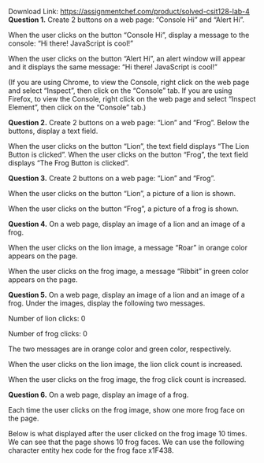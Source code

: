 Download Link: https://assignmentchef.com/product/solved-csit128-lab-4
<br>
<strong>Question 1.</strong> Create 2 buttons on a web page: “Console Hi” and “Alert Hi”.​

When the user clicks on the button “Console Hi”, display a message to the console: “Hi there! JavaScript is cool!”

When the user clicks on the button “Alert Hi”, an alert window will appear and it displays the same message: “Hi there! JavaScript is cool!”

(If you are using Chrome, to view the Console, right click on the web page and select “Inspect”, then click on the “Console” tab. If you are using Firefox, to view the Console, right click on the web page and select “Inspect Element”, then click on the “Console” tab.)

<strong>Question 2.</strong> Create 2 buttons on a web page: “Lion” and  “Frog”.​    Below the buttons, display a text field.

When the user clicks on the button “Lion”, the text field displays “The Lion Button is clicked”. When the user clicks on the button “Frog”, the text field displays “The Frog Button is clicked”.

<strong>Question 3.</strong> Create 2 buttons on a web page: “Lion” and  “Frog”.​

When the user clicks on the button “Lion”, a picture of a lion is shown.

When the user clicks on the button “Frog”, a picture of a frog is shown.

<strong>Question 4.</strong> On a web page, display an image of a lion and an image of a frog.​

When the user clicks on the lion image, a message “Roar” in orange color appears on the page.

When the user clicks on the frog image, a message “Ribbit” in green color appears on the page.

<strong>Question 5.</strong> On a web page, display an image of a lion and an image of a frog.​      Under the images, display the following two messages.

Number of lion clicks: 0

Number of frog clicks: 0

The two messages are in orange color and green color, respectively.

When the user clicks on the lion image, the lion click count is increased.

When the user clicks on the frog image, the frog click count is increased.

<strong>Question 6.</strong> On a web page, display an image of a frog.​

Each time the user clicks on the frog image, show one more frog face on the page.

Below is what displayed after the user clicked on the frog image 10 times. We can see that the page shows 10 frog faces. We can use the following character entity hex code for the frog face x1F438.


